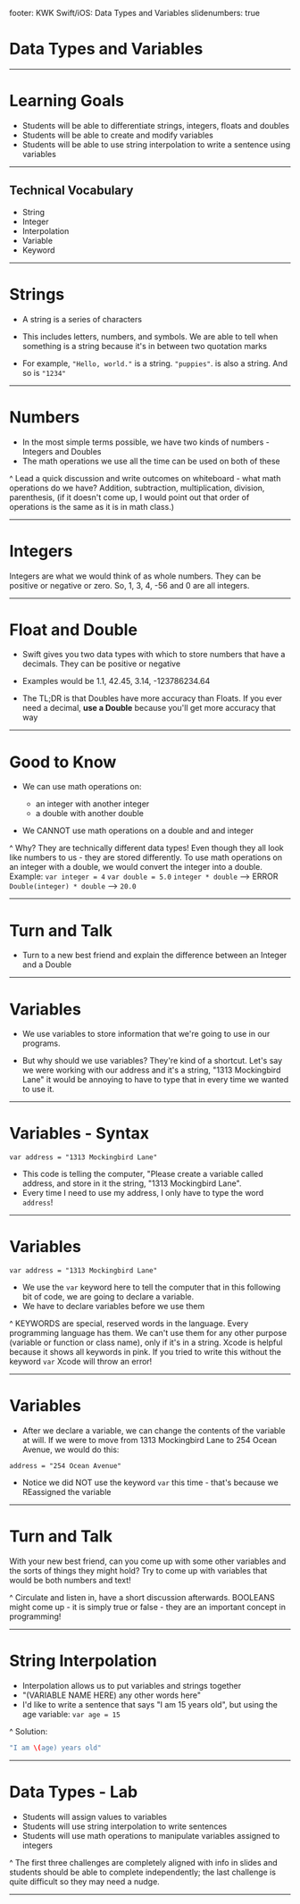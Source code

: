 footer: KWK Swift/iOS: Data Types and Variables
slidenumbers: true

# Data Types and Variables

---

# Learning Goals

* Students will be able to differentiate strings, integers, floats and doubles
* Students will be able to create and modify variables
* Students will be able to use string interpolation to write a sentence using variables

---

## Technical Vocabulary

* String
* Integer
* Interpolation
* Variable
* Keyword

---

# Strings

* A string is a series of characters

* This includes letters, numbers, and symbols. We are able to tell when something is a string because it's in between two quotation marks

* For example, `"Hello, world."` is a string. `"puppies"`. is also a string. And so is `"1234"`

---

# Numbers

* In the most simple terms possible, we have two kinds of numbers - Integers and Doubles
* The math operations we use all the time can be used on both of these

^ Lead a quick discussion and write outcomes on whiteboard - what math operations do we have?
Addition, subtraction, multiplication, division, parenthesis, (if it doesn't come up, I would point out that order of operations is the same as it is in math class.)

---

# Integers

Integers are what we would think of as whole numbers. They can be positive or negative or zero. So, 1, 3, 4, -56 and 0 are all integers.

---

# Float and Double

* Swift gives you two data types with which to store numbers that have a decimals. They can be positive or negative

* Examples would be 1.1, 42.45, 3.14, -123786234.64

* The TL;DR is that Doubles have more accuracy than Floats. If you ever need a decimal, **use a Double** because you'll get more accuracy that way

---

# Good to Know

* We can use math operations on:
  - an integer with another integer
  - a double with another double


* We CANNOT use math operations on a double and and integer

^ Why? They are technically different data types! Even though they all look like numbers to us - they are stored differently. To use math operations on an integer with a double, we would convert the integer into a double.
Example:
`var integer = 4`
`var double = 5.0`
`integer * double` --> ERROR
`Double(integer) * double` --> `20.0`

---

# Turn and Talk

* Turn to a new best friend and explain the difference between an Integer and a Double

---

# Variables

* We use variables to store information that we're going to use in our programs.

* But why should we use variables? They're kind of a shortcut. Let's say we were working with our address and it's a string, "1313 Mockingbird Lane" it would be annoying to have to type that in every time we wanted to use it.

---

# Variables - Syntax

```
var address = "1313 Mockingbird Lane"
```

* This code is telling the computer, "Please create a variable called address, and store in it the string, "1313 Mockingbird Lane".
* Every time I need to use my address, I only have to type the word `address`!

---

# Variables

```
var address = "1313 Mockingbird Lane"
```

* We use the `var` keyword here to tell the computer that in this following bit of code, we are going to declare a variable.
* We have to declare variables before we use them

^ KEYWORDS are special, reserved words in the language. Every programming language has them. We can't use them for any other purpose (variable or function or class name), only if it's in a string.
Xcode is helpful because it shows all keywords in pink.
If you tried to write this without the keyword `var` Xcode will throw an error!

---

# Variables

* After we declare a variable, we can change the contents of the variable at will. If we were to move from 1313 Mockingbird Lane to 254 Ocean Avenue, we would do this:

```
address = "254 Ocean Avenue"
```
* Notice we did NOT use the keyword `var` this time - that's because we REassigned the variable

---

# Turn and Talk

With your new best friend, can you come up with some other variables and the sorts of things they might hold? Try to come up with variables that would be both numbers and text!

^ Circulate and listen in, have a short discussion afterwards.
BOOLEANS might come up - it is simply true or false - they are an important concept in programming!

---

# String Interpolation

* Interpolation allows us to put variables and strings together
* "\(VARIABLE NAME HERE) any other words here"
* I'd like to write a sentence that says "I am 15 years old", but using the age variable: `var age = 15`

^ Solution:
```swift
"I am \(age) years old"
```

---

# Data Types - Lab

* Students will assign values to variables
* Students will use string interpolation to write sentences
* Students will use math operations to manipulate variables assigned to integers

^ The first three challenges are completely aligned with info in slides and students should be able to complete independently; the last challenge is quite difficult so they may need a nudge.

---
